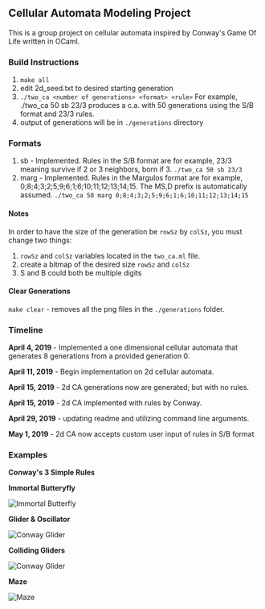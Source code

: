 
## Cellular Automata Modeling Project
This is a group project on cellular automata inspired by Conway's Game Of Life written in OCaml.

### Build Instructions
1. `make all`
2. edit 2d_seed.txt to desired starting generation
3. `./two_ca <number of generations> <format> <rule>` For example, ./two_ca 50 sb 23/3 produces a c.a. with 50 generations using the S/B format and 23/3 rules.
4. output of generations will be in `./generations` directory

### Formats
1. sb - Implemented. Rules in the S/B format are for example, 23/3 meaning survive if 2 or 3 neighbors, born if 3.
  `./two_ca 50 sb 23/3`
2. marg - Implemented. Rules in the Margulos format are for example, 0;8;4;3;2;5;9;6;1;6;10;11;12;13;14;15. The MS,D prefix   is automatically assumed.
  `./two_ca 50 marg 0;8;4;3;2;5;9;6;1;6;10;11;12;13;14;15`
  
#### Notes
In order to have the size of the generation be `rowSz` by `colSz`, you must change two things:
1. `rowSz` and `colSz` variables located in the `two_ca.ml` file.
2. create a bitmap of the desired size `rowSz` and `colSz` 
3. S and B could both be multiple digits

#### Clear Generations
`make clear` - removes all the png files in the `./generations` folder.


### Timeline

**April 4, 2019** - Implemented a one dimensional cellular automata that generates 8 generations from a provided generation 0. 

**April 11, 2019** - Begin implementation on 2d cellular automata.

**April 15, 2019** - 2d CA generations now are generated; but with no rules.

**April 15, 2019** - 2d CA implemented with rules by Conway.

**April 29, 2019** - updating readme and utilizing command line arguments.

**May 1, 2019** - 2d CA now accepts custom user input of rules in S/B format

### Examples

**Conway's 3 Simple Rules**

**Immortal Butteryfly**

![Immortal Butterfly](https://github.com/ocamlca/Cellular-Automaton-Ocaml/blob/2d-ca/2d-conway.gif?raw=true)


**Glider & Oscillator**

![Conway Glider](https://github.com/ocamlca/Cellular-Automaton-Ocaml/blob/2d-ca/2d-glider.gif?raw=true)


**Colliding Gliders**

![Conway Glider](https://github.com/ocamlca/Cellular-Automaton-Ocaml/blob/2d-ca/exploding_gliders.gif?raw=true)


**Maze**

![Maze](https://github.com/ocamlca/Cellular-Automaton-Ocaml/blob/master/2d-maze-12345-3.gif?raw=true)


